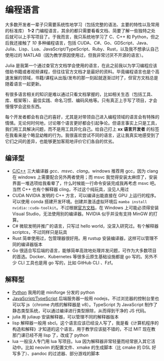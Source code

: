 # 编程语言

大多数开发者一辈子只需要系统性地学习（包括完整的语法、主要的特性以及常用的标准库） **1-2** 门编程语言，其余的都只需要看看文档、简要了解一些独特之处后就可以上手写项目了。于我而言，我只系统地学习了 C、C++ 和 Python，但之后我还接触了 *10* 多种编程语言，包括 CUDA、C#、Go、GDScript、Java、Julia、Lisp、Lua、JavaScript/TypeScript、Ruby、Rust，以及我不想承认自己使用过的 MATLAB（因为教学原因使用过，但我非常讨厌不开源的语言）。

Julia 是我第一个通过查官方文档学会使用的语言，在此之前我以为学习编程应该借助书籍或者视频课程，但往往官方文档才是最好的资料。毕竟编程语言也是个高速发展的领域，书籍/课程从出版/发布的那一刻起就逐渐过时了，但官方文档总是随着语言一起更新。

有很多语言相关的知识是难以通过只看文档掌握的，比如相关生态（包括工具、库、框架等）、最佳实践、命名习惯、编码风格等。只有真正上手写了项目，才会慢慢学会这些东西。

每个开发者都会有自己的喜好，尤其是对带领自己进入编程领域的语言会有特殊的情愫。无论何时何地，讨论哪个语言更好都会引起争论。但语言事实上只是工具，我们用工具解决问题，而不是用工具异化自己。给自己打上 **xx 语言开发者** 的标签在我看来是个略显幼稚的行为。我很喜欢尝试不同的语言，这让我真实地感受到了它们之间的差异，也能够更加客观地评价它们各自的优劣。

## 编译型
<!-- TODO 每个语言后面跟着的一坨移到简介里，太长了 -->
- [C/C++](Cpp.md) 三大编译器 *gcc*、*msvc*、*clang*。windows 推荐用 gcc，因为 clang 在 windows 上需要配合另外两者使用；而 msvc 我觉得安装太麻烦了，安装界面一堆选项给我看晕了，什么时候能一行命令安装完成我再考虑 msvc 吧。当然 C++ 也有个解释器 cling，不过这个纯玩具，没见人用过
- CUDA NVIDIA 发明的 C++ 方言，可以编译出能直接在 GPU 上运行的程序。可以使用 conda 搭建开发环境。创建并激活虚拟环境后 `mamba install nvidia::cuda-toolkit`。不过根据[官方文档](https://docs.nvidia.com/cuda/cuda-installation-guide-microsoft-windows/index.html)，在 Windows 上可能必须得安装 Visual Studio，无法使用别的编译器。NVIDIA 似乎并没有支持 MinGW 的打算。
- C# 微软发明并推广的语言，只写过 hello world，没深入研究过。有个解释器 scriptcs，不过同样只是玩具
- Rust 简单使用过，包管理器很好用。用 rustup 安装编译器，这样可以管理不同的编译器版本
- Go 很适合写后端的语言，能够简单高效地处理并发问题，可作为大多数项目的首选。Docker、Kubernetes 等很多云原生基础设施都是 go 写的。另外不少 CLI 工具也是用 go 写的，比如 GitHub CLI 、Fzf。

## 解释型

- [Python](Python.md) 我用的是 miniforge 分发的 python
- [JavaScript/TypeScript](JavaScript.md) 后端服务器一般用 nodejs，不过浏览器的控制台里也可以写 js（chrome 内核的解释器是 v8）。TypeScript 为 JavaScript 制作了静态类型系统，可以通过编译进行类型擦除，从而得到干净的 JS 代码。
- julia 用 juliaup 安装解释器，可以管理不同的解释器版本
- lisp 解释器一般用 sbcl。这个语言应该已经没人写了，我是看《计算机程序的构造和解释》才知道的这个语言。用于教学应该挺不错的，不过 MIT 现在教那门课已经不用 lisp 了，改成了 python
- lua 一般没人专门用 lua 写项目。lua 因为解释器非常轻量而经常嵌入其它活动中。比如 neovim 的配置文件、xmake 的生成脚本（比 cmake 的 DSL 好写多了）、pandoc 的过滤器、部分游戏的脚本
